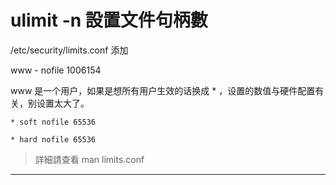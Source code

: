 # ulimit -n 設置文件句柄數
/etc/security/limits.conf 添加

www - nofile 1006154

www 是一个用户，如果是想所有用户生效的话换成 * ，设置的数值与硬件配置有关，别设置太大了。

    * soft nofile 65536

    * hard nofile 65536

> 詳細請查看 man limits.conf

-----

